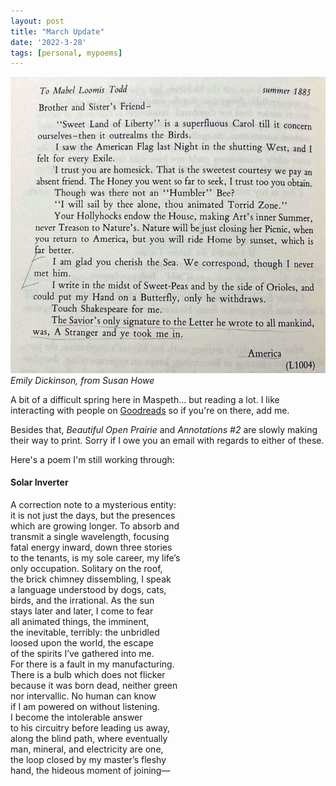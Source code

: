 ```yaml
---
layout: post
title: "March Update"
date: '2022-3-28'
tags: [personal, mypoems]
---
```


![howe](/assets/howe.png)
<em>Emily Dickinson, from Susan Howe</em>

A bit of a difficult spring here in Maspeth... but reading a lot. I like interacting with people on <a href="https://www.goodreads.com/user/show/46654096-serena">Goodreads</a> so if you're on there, add me.

Besides that, <em>Beautiful Open Prairie</em> and <em>Annotations #2</em> are slowly making their way to print. Sorry if I owe you an email with regards to either of these.

Here's a poem I'm still working through:

#### Solar Inverter

A correction note to a mysterious entity:<br>
it is not just the days, but the presences <br>
which are growing longer. To absorb and<br>
transmit a single wavelength, focusing<br>
fatal energy inward, down three stories<br>
to the tenants, is my sole career, my life’s<br>
only occupation. Solitary on the roof,<br>
the brick chimney dissembling, I speak<br>
a language understood by dogs, cats,<br>
birds, and the irrational. As the sun<br>
stays later and later, I come to fear<br>
all animated things, the imminent,<br>
the inevitable, terribly: the unbridled<br>
loosed upon the world, the escape<br>
of the spirits I’ve gathered into me.<br>
For there is a fault in my manufacturing.<br>
There is a bulb which does not flicker<br>
because it was born dead, neither green<br>
nor intervallic. No human can know<br>
if I am powered on without listening.<br>
I become the intolerable answer<br>
to his circuitry before leading us away,<br>
along the blind path, where eventually<br>
man, mineral, and electricity are one,<br>
the loop closed by my master’s fleshy<br>
hand, the hideous moment of joining—